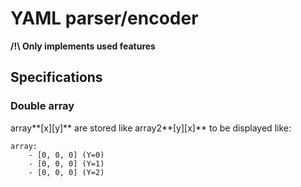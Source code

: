 # YAML parser/encoder

**/!\ Only implements used features**

## Specifications

### Double array

array**[x][y]** are stored like array2**[y][x]** to be displayed like:

	array:
		- [0, 0, 0] (Y=0)
		- [0, 0, 0] (Y=1)
		- [0, 0, 0] (Y=2)
